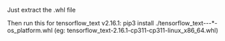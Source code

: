 Just extract the .whl file

Then run this for tensorflow_text v2.16.1:
pip3 install ./tensorflow_text-*-*-*-os_platform.whl (eg: tensorflow_text-2.16.1-cp311-cp311-linux_x86_64.whl)
